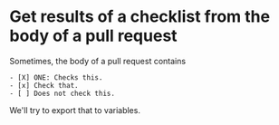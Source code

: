 # Get results of a checklist from the body of a pull request
 
Sometimes, the body of a pull request contains 

```
- [X] ONE: Checks this.
- [x] Check that. 
- [ ] Does not check this.
```

We'll try to export that to variables.
